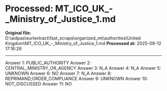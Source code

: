 # Processed: MT_ICO_UK_-_Ministry_of_Justice_1.md

**Original file:** D:\aidpas\eurlextract\fast_scrape\organized_mt\authorities\United Kingdom\MT_ICO_UK_-_Ministry_of_Justice_1.md
**Processed at:** 2025-09-12 17:16:26

---

Answer 1: PUBLIC_AUTHORITY
Answer 2: CENTRAL_MINISTRY_OR_AGENCY
Answer 3: N_A
Answer 4: N_A
Answer 5: UNKNOWN
Answer 6: NO
Answer 7: N_A
Answer 8: REPRIMAND;ORDER_COMPLIANCE
Answer 9: UNKNOWN
Answer 10: NOT_DISCUSSED
Answer 11: NO
